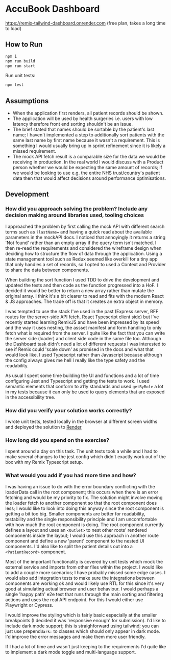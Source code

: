 # AccuBook Dashboard
https://remix-tailwind-dashboard.onrender.com (free plan, takes a long time to load)

## How to Run
```sh
npm i
npm run build
npm run start 
```
Run unit tests:
```sh
npm test
```

## Assumptions
- When the application first renders, all patient records should be shown.
- The application will be used by health surgeries i.e. users with low latency therefore front end sorting shouldn't be an issue.
- The brief stated that names should be sortable by the patient's last name; I haven't implemented a step to additionally sort patients with the same last name by first name because it wasn't a requirement. This is something I would usually bring up in sprint refinement since it is likely a missed requirement.
- The mock API fetch result is a comparable size for the data we would be receiving in production. In the real world I would discuss with a Product person whether we would be expecting the same amount of records; if we would be looking to use e.g. the entire NHS trust/country's patient data then that would affect decisions around performance optimisations.

## Development

### How did you approach solving the problem? Include any decision making around libraries used, tooling choices

I approached the problem by first calling the mock API with different search terms such as `?lastName=` and having a quick read about the available parameters in the mockAPI docs. I noticed that annoyingly it returns a string 'Not found' rather than an empty array if the query term isn't matched. I then re-read the requirements and considered the wireframe design when deciding how to structure the flow of data through the application. Using a state management tool such as Redux seemed like overkill for a tiny app that only handles a set of records, so I opted to used a Context and Provider to share the data between components.

When building the sort function I used TDD to drive the development and updated the tests and then code as the function progressed into a HoF. I decided it would be better to return a new array rather than mutate the original array. I think it's a bit clearer to read and fits with the modern React & JS approaches. The trade off is that it creates an extra object in memory.  

I was tempted to use the stack I've used in the past (Express server, BFF routes for the server-side API fetch, React Typescript client side) but I've recently started learning RemixJS and have been impressed by its speed and the way it uses nesting, the assset manifest and form handling to only fetch what is required from the server. I quite like the fact that you can write the server side (loader) and client side code in the same file too. Although the Dashboard task didn't need a lot of different requests I was interested to see if Remix could 'scale down' as promised in the docs and what that would look like. I used Typescript rather than Javascript because although the config always gives me hell I really like the type safety and the readability.

As usual I spent some time building the UI and functions and a lot of time configuring Jest and Typescript and getting the tests to work. I used semantic elements that conform to a11y standards and used `getByRole` a lot in my tests because it can only be used to query elements that are exposed in the accessibility tree.

### How did you verify your solution works correctly?

I wrote unit tests, tested locally in the browser at different screen widths and deployed the solution to [Render](https://render.com/)

### How long did you spend on the exercise?

I spent around a day on this task. The unit tests took a while and I had to make several changes to the jest config which didn't exactly work out of the box with my Remix Typescript setup.

### What would you add if you had more time and how?

I was having an issue to do with the error boundary conflicting with the loaderData call in the root component; this occurs when there is an error fetching and would be my priority to fix. The solution might involve moving the loader fetch to another component so that the root component does less; I would like to look into doing this anyway since the root component is getting a bit too big. Smaller components are better for readability, testability and the single responsibility principle and I am uncomfortable with how much the root component is doing. The root component currently defines a layout and uses an `<Outlet>` to nest other roots' rendered components inside the layout; I would use this approach in another route component and define a new 'parent' component to the nested UI components. I'd also like to split the patient details out into a `<PatientRecord>` component.

Most of the important functionality is covered by unit tests which mock the external service and imports from other files within the project. I would like to add a couple more scenarios; I have probably missed some edge cases. I would also add integration tests to make sure the integrations between components are working ok and would likely use RTL for this since it's very good at simulating actual browser and user behaviour. I would perhaps a single 'happy path' e2e test that runs through the main sorting and filtering actions and uses the real API endpoint. For this I would either use Playwright or Cypress.

I would improve the styling which is fairly basic especially at the smaller breakpoints (I decided it was 'responsive enough' for submission). I'd like to include dark mode support; this is straighforward using tailwind; you can just use prepend`dark:` to classes which should only appear in dark mode. I'd improve the error messages and make them more user friendly.

If I had a lot of time and wasn't just keeping to the requirements I'd quite like to implement a dark mode toggle and multi-language support. 


